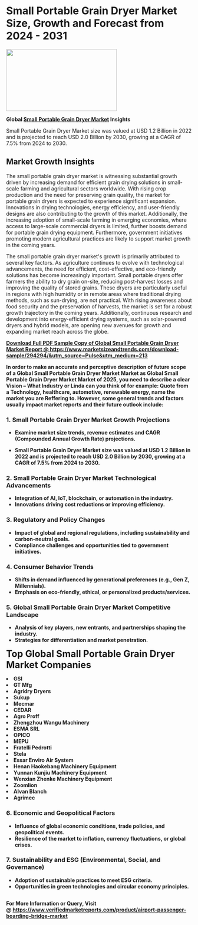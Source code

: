 <H1>Small Portable Grain Dryer Market Size, Growth and Forecast from 2024 - 2031</H1><img class="aligncenter size-medium wp-image-584254" src="https://thirdeyenews.in/wp-content/uploads/2024/09/Global-Market-Research-300x168.jpeg" alt="" width="300" height="168" /><p><strong>Global&nbsp;<a href="https://www.marketsizeandtrends.com/download-sample/294294/&amp;utm_source=Pulse&amp;utm_medium=213">Small Portable Grain Dryer Market</a> Insights</strong></p><p>Small Portable Grain Dryer Market size was valued at USD 1.2 Billion in 2022 and is projected to reach USD 2.0 Billion by 2030, growing at a CAGR of 7.5% from 2024 to 2030.</p><p><h2>Market Growth Insights</h2> <p>The small portable grain dryer market is witnessing substantial growth driven by increasing demand for efficient grain drying solutions in small-scale farming and agricultural sectors worldwide. With rising crop production and the need for preserving grain quality, the market for portable grain dryers is expected to experience significant expansion. Innovations in drying technologies, energy efficiency, and user-friendly designs are also contributing to the growth of this market. Additionally, the increasing adoption of small-scale farming in emerging economies, where access to large-scale commercial dryers is limited, further boosts demand for portable grain drying equipment. Furthermore, government initiatives promoting modern agricultural practices are likely to support market growth in the coming years.</p> <p><strong><a href="#"></a></strong></p> <p>The small portable grain dryer market's growth is primarily attributed to several key factors. As agriculture continues to evolve with technological advancements, the need for efficient, cost-effective, and eco-friendly solutions has become increasingly important. Small portable dryers offer farmers the ability to dry grain on-site, reducing post-harvest losses and improving the quality of stored grains. These dryers are particularly useful in regions with high humidity or in remote areas where traditional drying methods, such as sun-drying, are not practical. With rising awareness about food security and the preservation of harvests, the market is set for a robust growth trajectory in the coming years. Additionally, continuous research and development into energy-efficient drying systems, such as solar-powered dryers and hybrid models, are opening new avenues for growth and expanding market reach across the globe.</p> <p><strong><a href="#"></p><p><span class=""><strong>Download Full PDF Sample Copy of Global Small Portable Grain Dryer Market Report</strong> @ <a href="https://www.marketsizeandtrends.com/download-sample/294294/&amp;utm_source=Pulse&amp;utm_medium=213" target="_blank">https://www.marketsizeandtrends.com/download-sample/294294/&amp;utm_source=Pulse&amp;utm_medium=213</a></span></p><p>In order to make an accurate and perceptive description of future scope of a Global&nbsp;Small Portable Grain Dryer Market Market as Global&nbsp;Small Portable Grain Dryer Market Market of 2025, you need to describe a clear Vision &ndash; What Industry or Linda can you think of for example: Quote from a Technology, healthcare, automotive, renewable energy, name the market you are Reffering to. However, some general trends and factors usually impact market reports and their future outlook include:</p><h3>1.&nbsp;<strong>Small Portable Grain Dryer Market Growth Projections</strong></h3><ul><li>Examine market size trends, revenue estimates and CAGR (Compounded Annual Growth Rate) projections.</li><li><p>Small Portable Grain Dryer Market size was valued at USD 1.2 Billion in 2022 and is projected to reach USD 2.0 Billion by 2030, growing at a CAGR of 7.5% from 2024 to 2030.</p></li></ul><h3>2.&nbsp;<strong>Small Portable Grain Dryer Market Technological Advancements</strong></h3><ul><li>Integration of AI, IoT, blockchain, or automation in the industry.</li><li>Innovations driving cost reductions or improving efficiency.</li></ul><h3>3.&nbsp;<strong>Regulatory and Policy Changes</strong></h3><ul><li>Impact of global and regional regulations, including sustainability and carbon-neutral goals.</li><li>Compliance challenges and opportunities tied to government initiatives.</li></ul><h3>4.&nbsp;<strong>Consumer Behavior Trends</strong></h3><ul><li>Shifts in demand influenced by generational preferences (e.g., Gen Z, Millennials).</li><li>Emphasis on eco-friendly, ethical, or personalized products/services.</li></ul><h3>5.&nbsp;<strong>Global Small Portable Grain Dryer Market Competitive Landscape</strong></h3><ul><li>Analysis of key players, new entrants, and partnerships shaping the industry.</li><li>Strategies for differentiation and market penetration.</li></ul><p data-pm-slice="1 1 []"><span style="color: inherit; font-family: inherit; font-size: 25px;">Top Global Small Portable Grain Dryer Market Companies</span></p><div class="" data-test-id=""><p><li>GSI</li><li> GT Mfg</li><li> Agridry Dryers</li><li> Sukup</li><li> Mecmar</li><li> CEDAR</li><li> Agro Proff</li><li> Zhengzhou Wangu Machinery</li><li> ESMA SRL</li><li> OPICO</li><li> MEPU</li><li> Fratelli Pedrotti</li><li> Stela</li><li> Essar Enviro Air System</li><li> Henan Haokebang Machinery Equipment</li><li> Yunnan Kunjiu Machinery Equipment</li><li> Wenxian Zhenke Machinery Equipment</li><li> Zoomlion</li><li> Alvan Blanch</li><li> Agrimec</li></p></div><h3>6.&nbsp;<strong>Economic and Geopolitical Factors</strong></h3><ul><li>Influence of global economic conditions, trade policies, and geopolitical events.</li><li>Resilience of the market to inflation, currency fluctuations, or global crises.</li></ul><h3>7.&nbsp;<strong>Sustainability and ESG (Environmental, Social, and Governance)</strong></h3><ul><li>Adoption of sustainable practices to meet ESG criteria.</li><li>Opportunities in green technologies and circular economy principles.</li></ul><h2><strong style="font-size: 14px;">For More Information or Query, Visit @&nbsp;</strong><a style="background-color: #ffffff; font-size: 14px;" href="https://www.marketsizeandtrends.com/report/small-portable-grain-dryer-market/" target="_blank">https://www.verifiedmarketreports.com/product/airport-passenger-boarding-bridge-market</a></h2>

